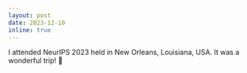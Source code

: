 ```yaml
---
layout: post
date: 2023-12-10 
inline: true
---
```


I attended NeurIPS 2023 held in New Orleans, Louisiana, USA. It was a wonderful trip! :rainbow:


